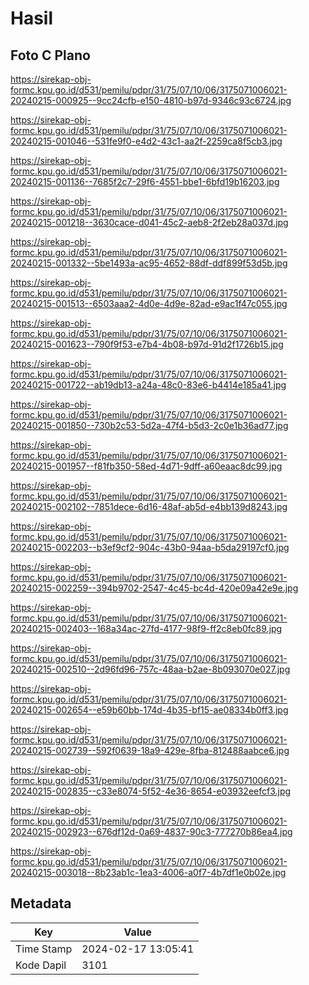 # Hasil

## Foto C Plano

https://sirekap-obj-formc.kpu.go.id/d531/pemilu/pdpr/31/75/07/10/06/3175071006021-20240215-000925--9cc24cfb-e150-4810-b97d-9346c93c6724.jpg

https://sirekap-obj-formc.kpu.go.id/d531/pemilu/pdpr/31/75/07/10/06/3175071006021-20240215-001046--531fe9f0-e4d2-43c1-aa2f-2259ca8f5cb3.jpg

https://sirekap-obj-formc.kpu.go.id/d531/pemilu/pdpr/31/75/07/10/06/3175071006021-20240215-001136--7685f2c7-29f6-4551-bbe1-6bfd19b16203.jpg

https://sirekap-obj-formc.kpu.go.id/d531/pemilu/pdpr/31/75/07/10/06/3175071006021-20240215-001218--3630cace-d041-45c2-aeb8-2f2eb28a037d.jpg

https://sirekap-obj-formc.kpu.go.id/d531/pemilu/pdpr/31/75/07/10/06/3175071006021-20240215-001332--5be1493a-ac95-4652-88df-ddf899f53d5b.jpg

https://sirekap-obj-formc.kpu.go.id/d531/pemilu/pdpr/31/75/07/10/06/3175071006021-20240215-001513--6503aaa2-4d0e-4d9e-82ad-e9ac1f47c055.jpg

https://sirekap-obj-formc.kpu.go.id/d531/pemilu/pdpr/31/75/07/10/06/3175071006021-20240215-001623--790f9f53-e7b4-4b08-b97d-91d2f1726b15.jpg

https://sirekap-obj-formc.kpu.go.id/d531/pemilu/pdpr/31/75/07/10/06/3175071006021-20240215-001722--ab19db13-a24a-48c0-83e6-b4414e185a41.jpg

https://sirekap-obj-formc.kpu.go.id/d531/pemilu/pdpr/31/75/07/10/06/3175071006021-20240215-001850--730b2c53-5d2a-47f4-b5d3-2c0e1b36ad77.jpg

https://sirekap-obj-formc.kpu.go.id/d531/pemilu/pdpr/31/75/07/10/06/3175071006021-20240215-001957--f81fb350-58ed-4d71-9dff-a60eaac8dc99.jpg

https://sirekap-obj-formc.kpu.go.id/d531/pemilu/pdpr/31/75/07/10/06/3175071006021-20240215-002102--7851dece-6d16-48af-ab5d-e4bb139d8243.jpg

https://sirekap-obj-formc.kpu.go.id/d531/pemilu/pdpr/31/75/07/10/06/3175071006021-20240215-002203--b3ef9cf2-904c-43b0-94aa-b5da29197cf0.jpg

https://sirekap-obj-formc.kpu.go.id/d531/pemilu/pdpr/31/75/07/10/06/3175071006021-20240215-002259--394b9702-2547-4c45-bc4d-420e09a42e9e.jpg

https://sirekap-obj-formc.kpu.go.id/d531/pemilu/pdpr/31/75/07/10/06/3175071006021-20240215-002403--168a34ac-27fd-4177-98f9-ff2c8eb0fc89.jpg

https://sirekap-obj-formc.kpu.go.id/d531/pemilu/pdpr/31/75/07/10/06/3175071006021-20240215-002510--2d96fd96-757c-48aa-b2ae-8b093070e027.jpg

https://sirekap-obj-formc.kpu.go.id/d531/pemilu/pdpr/31/75/07/10/06/3175071006021-20240215-002654--e59b60bb-174d-4b35-bf15-ae08334b0ff3.jpg

https://sirekap-obj-formc.kpu.go.id/d531/pemilu/pdpr/31/75/07/10/06/3175071006021-20240215-002739--592f0639-18a9-429e-8fba-812488aabce6.jpg

https://sirekap-obj-formc.kpu.go.id/d531/pemilu/pdpr/31/75/07/10/06/3175071006021-20240215-002835--c33e8074-5f52-4e36-8654-e03932eefcf3.jpg

https://sirekap-obj-formc.kpu.go.id/d531/pemilu/pdpr/31/75/07/10/06/3175071006021-20240215-002923--676df12d-0a69-4837-90c3-777270b86ea4.jpg

https://sirekap-obj-formc.kpu.go.id/d531/pemilu/pdpr/31/75/07/10/06/3175071006021-20240215-003018--8b23ab1c-1ea3-4006-a0f7-4b7df1e0b02e.jpg


## Metadata

| Key        | Value               |
| ---------- | ------------------- |
| Time Stamp | 2024-02-17 13:05:41 |
| Kode Dapil | 3101                |



